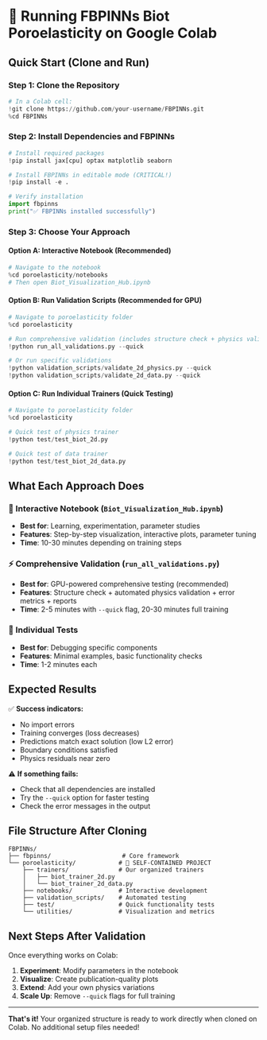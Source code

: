 # 🚀 Running FBPINNs Biot Poroelasticity on Google Colab

## Quick Start (Clone and Run)

### Step 1: Clone the Repository
```python
# In a Colab cell:
!git clone https://github.com/your-username/FBPINNs.git
%cd FBPINNs
```

### Step 2: Install Dependencies and FBPINNs
```python
# Install required packages
!pip install jax[cpu] optax matplotlib seaborn

# Install FBPINNs in editable mode (CRITICAL!)
!pip install -e .

# Verify installation
import fbpinns
print("✅ FBPINNs installed successfully")
```

### Step 3: Choose Your Approach

#### Option A: Interactive Notebook (Recommended)
```python
# Navigate to the notebook
%cd poroelasticity/notebooks
# Then open Biot_Visualization_Hub.ipynb
```

#### Option B: Run Validation Scripts (Recommended for GPU)
```python
# Navigate to poroelasticity folder
%cd poroelasticity

# Run comprehensive validation (includes structure check + physics validation)
!python run_all_validations.py --quick

# Or run specific validations
!python validation_scripts/validate_2d_physics.py --quick
!python validation_scripts/validate_2d_data.py --quick
```

#### Option C: Run Individual Trainers (Quick Testing)
```python
# Navigate to poroelasticity folder
%cd poroelasticity

# Quick test of physics trainer
!python test/test_biot_2d.py

# Quick test of data trainer  
!python test/test_biot_2d_data.py
```

## What Each Approach Does

### 📓 Interactive Notebook (`Biot_Visualization_Hub.ipynb`)
- **Best for**: Learning, experimentation, parameter studies
- **Features**: Step-by-step visualization, interactive plots, parameter tuning
- **Time**: 10-30 minutes depending on training steps

### ⚡ Comprehensive Validation (`run_all_validations.py`)
- **Best for**: GPU-powered comprehensive testing (recommended)
- **Features**: Structure check + automated physics validation + error metrics + reports
- **Time**: 2-5 minutes with `--quick` flag, 20-30 minutes full training

### 🧪 Individual Tests
- **Best for**: Debugging specific components
- **Features**: Minimal examples, basic functionality checks
- **Time**: 1-2 minutes each

## Expected Results

✅ **Success indicators:**
- No import errors
- Training converges (loss decreases)
- Predictions match exact solution (low L2 error)
- Boundary conditions satisfied
- Physics residuals near zero

⚠️ **If something fails:**
- Check that all dependencies are installed
- Try the `--quick` option for faster testing
- Check the error messages in the output

## File Structure After Cloning
```
FBPINNs/
├── fbpinns/                    # Core framework
└── poroelasticity/            # 🎯 SELF-CONTAINED PROJECT
    ├── trainers/              # Our organized trainers
    │   ├── biot_trainer_2d.py
    │   └── biot_trainer_2d_data.py
    ├── notebooks/             # Interactive development
    ├── validation_scripts/    # Automated testing
    ├── test/                  # Quick functionality tests
    └── utilities/             # Visualization and metrics
```

## Next Steps After Validation

Once everything works on Colab:
1. **Experiment**: Modify parameters in the notebook
2. **Visualize**: Create publication-quality plots
3. **Extend**: Add your own physics variations
4. **Scale Up**: Remove `--quick` flags for full training

---
**That's it!** Your organized structure is ready to work directly when cloned on Colab. No additional setup files needed!
